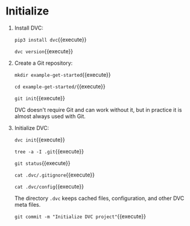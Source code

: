 # Initialize

1. Install DVC:

   `pip3 install dvc`{{execute}}
   
   `dvc version`{{execute}}

2. Create a Git repository:

   `mkdir example-get-started`{{execute}}
   
   `cd example-get-started/`{{execute}}
   
   `git init`{{execute}}
   
   DVC doesn't require Git and can work without it, but in practice it
   is almost always used with Git.
   
3. Initialize DVC:

   `dvc init`{{execute}}
   
   `tree -a -I .git`{{execute}}
   
   `git status`{{execute}}
   
   `cat .dvc/.gitignore`{{execute}}
   
   `cat .dvc/config`{{execute}}
   
   The directory `.dvc` keeps cached files, configuration, and other
   DVC meta files.
   
   `git commit -m "Initialize DVC project"`{{execute}}
